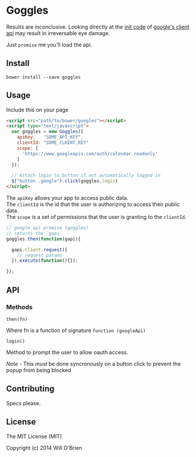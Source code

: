 Goggles
===================

Results are inconclusive. Looking directly at the [init code](https://code.google.com/p/google-api-javascript-client/source/browse/samples/authSample.html) of [google's client api](https://code.google.com/p/google-api-javascript-client/) may result in irreversable eye damage.

Just `promise` me you'll load the api.

Install
-------------

```
bower install --save goggles
```

Usage
-----------

Include this on your page

```html
<script src="path/to/bower/googles"></script>
<script type="text/javascript">
  var goggles = new Goggles({
    apiKey:   "SOME_API_KEY",
    clientId: "SOME_CLKENT_KEY"
    scope: [
      'https://www.googleapis.com/auth/calendar.readonly'
    ]
  });

  // Attach login to button if not automatically logged in
  $("button .google").click(goggles.login)
</script>
```

The `apiKey` allows your app to access public data.   
The `clientId` is the id that the user is authorizing to access their public data.   
The `scope` is a set of permissions that the user is granting to the `clientId`.   


```javascript
// google api promise (goggles)
// returns the `gapi`
goggles.then(function(gapi){

  gapi.client.request({
    // request params
  }).execute(function(){});

});
```


API
------------

### Methods

`then(fn)`

Where fn is a function of signature `function (googleApi)`

`login()`

Method to prompt the user to allow oauth access.

*Note* - This _must_ be done syncronously on a button click to prevent the popup from being blocked

Contributing
---------------

Specs please.

License
---------

The MIT License (MIT)

Copyright (c) 2014 Will O'Brien

